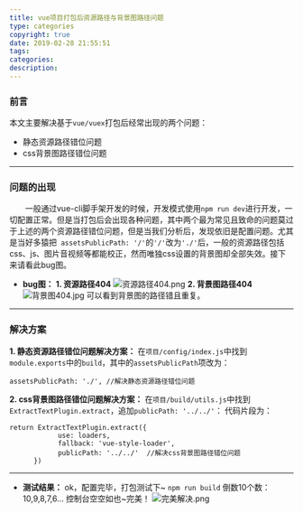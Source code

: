 ```yaml
---
title: vue项目打包后资源路径与背景图路径问题
type: categories
copyright: true
date: 2019-02-28 21:55:51
tags:
categories:
description:
---
```

### 前言
本文主要解决基于`vue/vuex`打包后经常出现的两个问题：
- 静态资源路径错位问题
- css背景图路径错位问题
<!--more-->
------
### 问题的出现
&emsp;&emsp;一般通过vue-cli脚手架开发的时候，开发模式使用`npm run dev`进行开发，一切配置正常。但是当打包后会出现各种问题，其中两个最为常见且致命的问题莫过于上述的两个资源路径错位问题，但是当我们分析后，发现依旧是配置问题。尤其是当好多猿把` assetsPublicPath: '/'`的`'/'`改为`'./'`后，一般的资源路径包括css、js、图片音视频等都能校正，然而唯独css设置的背景图却全部失效。接下来请看此bug图。
* **bug图：**
**1. 资源路径404**
![资源路径404.png](https://upload-images.jianshu.io/upload_images/2502265-9327d2c5c190797a.png?imageMogr2/auto-orient/strip%7CimageView2/2/w/1240 '资源路径404')
**2. 背景图路径404**
![背景图404.jpg](https://upload-images.jianshu.io/upload_images/2502265-d9a32ca040d852d4.jpg?imageMogr2/auto-orient/strip%7CimageView2/2/w/1240 '背景图路径404')
可以看到背景图的路径错且重复。
---------
### 解决方案

**1. 静态资源路径错位问题解决方案：**
在`项目/config/index.js`中找到`module.exports`中的`build`，其中的`assetsPublicPath`项改为：
```
assetsPublicPath: './', //解决静态资源路径错位问题
```
**2. css背景图路径错位问题解决方案：**
在`项目/build/utils.js`中找到`ExtractTextPlugin.extract`，追加`publicPath: '../../'`：
代码片段为：
```
return ExtractTextPlugin.extract({
            use: loaders,
            fallback: 'vue-style-loader',
            publicPath: '../../'  //解决css背景图路径错位问题
      })
```
------
* **测试结果：**
ok，配置完毕，打包测试下~
`npm run build` 倒数10个数：10,9,8,7,6...
控制台空空如也~完美！
![完美解决.png](https://upload-images.jianshu.io/upload_images/2502265-7bd97c7e5bec7d8c.png?imageMogr2/auto-orient/strip%7CimageView2/2/w/1240 '解决')






